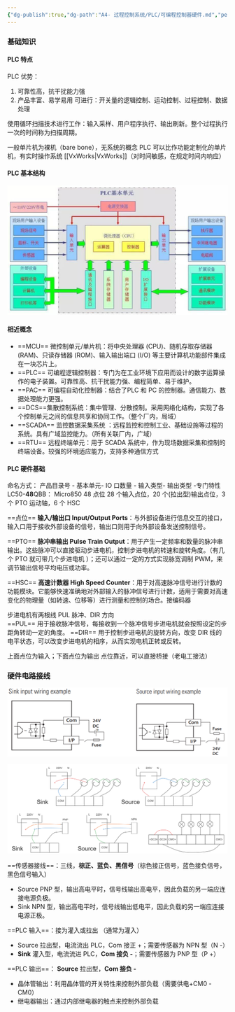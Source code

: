 ```yaml
---
{"dg-publish":true,"dg-path":"A4- 过程控制系统/PLC/可编程控制器硬件.md","permalink":"/A4- 过程控制系统/PLC/可编程控制器硬件/","dgPassFrontmatter":true,"noteIcon":"","created":"2024-11-19T18:01:51.410+08:00","updated":"2025-08-03T10:59:28.604+08:00"}
---
```


### 基础知识
#### PLC 特点
PLC 优势：
1. 可靠性高，抗干扰能力强
2. 产品丰富、易学易用
可进行：开关量的逻辑控制、运动控制、过程控制、数据处理

使用循环扫描技术进行工作：输入采样、用户程序执行、输出刷新。整个过程执行一次的时间称为扫描周期。


一般单片机为裸机（bare bone），无系统的概念
PLC 可以比作功能定制化的单片机，有实时操作系统 [[VxWorks\|VxWorks]]（对时间敏感，在规定时间内响应）


#### PLC 基本结构
![Functional files/Photo Resources/Pasted image 20241229115412.png](../img/user/Functional%20files/Photo%20Resources/Pasted%20image%2020241229115412.png)

#### 相近概念
- ==MCU== 微控制单元/单片机：将中央处理器 (CPU)、随机存取存储器 (RAM)、只读存储器 (ROM)、输入输出端口 (I/O) 等主要计算机功能部件集成在一块芯片上。
- ==PLC== 可编程逻辑控制器：专门为在工业环境下应用而设计的数字运算操作的电子装置。可靠性高、抗干扰能力强、编程简单、易于维护。
- ==PAC== 可编程自动化控制器：结合了PLC 和 PC 的控制器。通信能力、数据处理能力更强。
- ==DCS==集散控制系统：集中管理、分散控制。采用网络化结构，实现了各个控制单元之间的信息共享和协同工作。（整个厂内，局域）
- ==SCADA== 监控数据采集系统 ：远程监控和控制工业、基础设施等过程的系统。具有广域监控能力。（所有关联厂内，广域）
- ==RTU== 远程终端单元：用于 SCADA 系统中，作为现场数据采集和控制的终端设备。较强的环境适应能力，支持多种通信方式
#### PLC 硬件基础
命名方式： 产品目录号 -  基本单元-  IO 口数量 - 输入类型- 输出类型 -专门特性    
LC50-**48**QBB： Micro850 48 点位
28 个输入点位，20 个(拉出型)输出点位，3 个 PTO 运动轴，6 个 HSC 

==点位==  **输入/输出口 Input/Output Ports**：与外部设备进行信息交互的接口，输入口用于接收外部设备的信号，输出口则用于向外部设备发送控制信号。

==PTO== **脉冲串输出  Pulse Train Output**：用于产生一定频率和数量的脉冲串输出。这些脉冲可以直接驱动步进电机，控制步进电机的转速和旋转角度。（有几个 PTO 就可带几个步进电机   ）；还可以通过一定的方式实现脉宽调制 PWM，来调节输出信号平均电压或功率。

==HSC== **高速计数器 High Speed Counter**：用于对高速脉冲信号进行计数的功能模块。它能够快速准确地对外部输入的脉冲信号进行计数，适用于需要对高速变化的物理量（如转速、位移等）进行测量和控制的场合。接编码器  


步进电机有两根线 PUL 脉冲、DIR 方向    
==PUL== 用于接收脉冲信号，每接收到一个脉冲信号步进电机就会按照设定的步距角转动一定的角度。
==DIR==   用于控制步进电机的旋转方向，改变 DIR 线的电平状态，可以改变步进电机的相序，从而实现电机正转或反转。


上面点位为输入；下面点位为输出
点位靠近，可以直接桥接（老电工接法）
### 硬件电路接线
![Functional files/Photo Resources/Pasted image 20241228110521.png](../img/user/Functional%20files/Photo%20Resources/Pasted%20image%2020241228110521.png)



![Functional files/Photo Resources/Pasted image 20241228124442.png](../img/user/Functional%20files/Photo%20Resources/Pasted%20image%2020241228124442.png)

==传感器接线==：三线，**棕正、蓝负、黑信号**（棕色接正信号，蓝色接负信号，黑色信号输入）
- Source  PNP 型，输出高电平时，信号线输出高电平，因此负载的另一端应连接电源负极。
- Sink      NPN 型，输出高电平时，信号线输出低电平，因此负载的另一端应连接电源正极。

==PLC 输入==：接为灌入或拉出 （通常为灌入）
- Source  拉出型，电流流出 PLC，Com 接正 +；需要传感器为 NPN 型（N -）
- **Sink**      灌入型，电流流进 PLC，**Com 接负 -**；需要传感器为 PNP 型（P +）

==PLC 输出==： **Source** 拉出型，**Com 接负 -** 
- 晶体管输出：利用晶体管的开关特性来控制外部负载（需要供电+CM0  -CM0）
- 继电器输出：通过内部继电器的触点来控制外部负载



